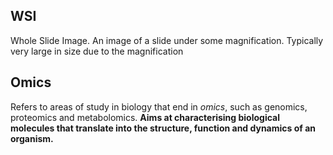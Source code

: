 ## WSI
Whole Slide Image. An image of a slide under some magnification. Typically very large in size due to the magnification

## Omics
Refers to areas of study in biology that end in *omics*, such as genomics, proteomics and metabolomics. **Aims at characterising biological molecules that translate into the structure, function and dynamics of an organism.**